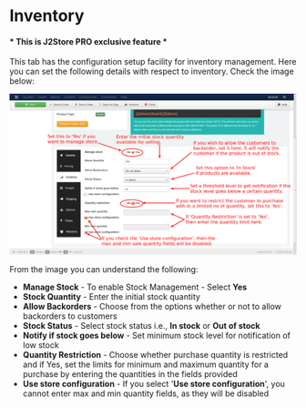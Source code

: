 # Inventory

#### * This is J2Store PRO exclusive feature *

This tab has the configuration setup facility for inventory management. Here you can set the following details with respect to inventory. Check the image below:

![Simple Inventory](product_simple_inventory.png)

From the image you can understand the following:

* **Manage Stock** - To enable Stock Management - Select **Yes**
* **Stock Quantity** - Enter the initial stock quantity
* **Allow Backorders** - Choose from the options whether or not to allow backorders to customers
* **Stock Status** - Select stock status i.e., **In stock** or **Out of stock**
* **Notify if stock goes below** - Set minimum stock level for notification of low stock
* **Quantity Restriction** - Choose whether purchase quantity is restricted and if Yes, set the limits for minimum and maximum quantity for a purchase by entering the quantities in the fields provided
* **Use store configuration** - If you select '**Use store configuration**', you cannot enter max and min quantity fields, as they will be disabled